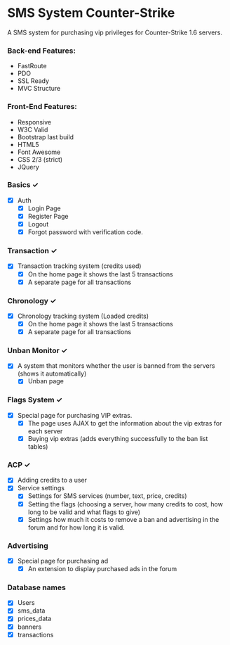 # SMS System Counter-Strike
A SMS system for purchasing vip privileges for Counter-Strike 1.6 servers.

### Back-end Features:
- FastRoute
- PDO
- SSL Ready
- MVC Structure

### Front-End Features:
- Responsive
- W3C Valid
- Bootstrap last build
- HTML5
- Font Awesome
- CSS 2/3 (strict)
- JQuery


### Basics ✓
- [x] Auth
    - [x] Login Page
    - [x] Register Page
    - [x] Logout
    - [x] Forgot password with verification code.
    
### Transaction ✓
- [x] Transaction tracking system (credits used)
    - [x] On the home page it shows the last 5 transactions
    - [x] A separate page for all transactions

### Chronology ✓
- [x] Chronology tracking system (Loaded credits)
    - [x] On the home page it shows the last 5 transactions
    - [x] A separate page for all transactions

### Unban Monitor ✓
- [x] A system that monitors whether the user is banned from the servers (shows it automatically)
    - [x] Unban page

### Flags System ✓
- [x] Special page for purchasing VIP extras.
    - [x] The page uses AJAX to get the information about the vip extras for each server
    - [x] Buying vip extras (adds everything successfully to the ban list tables)
  
### ACP ✓
- [x] Adding credits to a user
- [x] Service settings
    - [x] Settings for SMS services (number, text, price, credits)
    - [x] Setting the flags (choosing a server, how many credits to cost, how long to be valid and what flags to give)
    - [x] Settings how much it costs to remove a ban and advertising in the forum and for how long it is valid.

### Advertising
- [x] Special page for purchasing ad
    - [x] An extension to display purchased ads in the forum

### Database names
- [x] Users
- [x] sms_data
- [x] prices_data
- [x] banners
- [x] transactions
